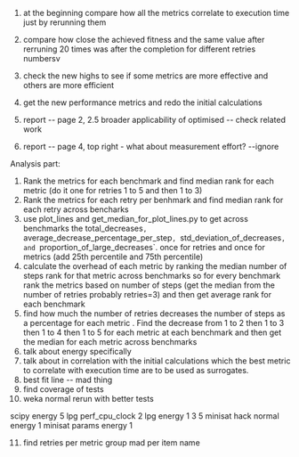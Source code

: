 1) at the beginning compare how all the metrics correlate to execution time just by rerunning them
2) compare how close the achieved fitness and the same value after rerruning 20 times was after the completion for different retries numbersv

3) check the new highs to see if some metrics are more effective and others are more efficient
4) get the new performance metrics and redo the initial calculations
5) report -- page 2, 2.5 broader applicability of optimised -- check related work
6) report -- page 4, top right - what about measurement effort?  --ignore



Analysis part:
1) Rank the metrics for each benchmark and find median rank for each metric (do it one for retries 1 to 5 and then 1 to 3)
2) Rank the metrics for each retry per benhmark and find median rank for each retry across bencharks
3) use plot_lines and get_median_for_plot_lines.py to get across benchmarks the total_decreases`, `average_decrease_percentage_per_step`, `std_deviation_of_decreases`, and `proportion_of_large_decreases`. once for retries and once for metrics  (add 25th percentile and 75th percentile)
4) calculate the overhead of each metric by ranking the median number of steps  rank for that metric across benchmarks
so for every benchmark rank the metrics based on number of steps (get the median from the number of retries probably retries=3) and then get average rank for each benchmark
5) find how much the number of retries decreases the number of steps as a percentage for each metric . Find the decrease from 1 to 2 then 1 to 3 then 1 to 4 then 1 to 5  for each metric at each benchmark and then get the median for each metric across benchmarks
6) talk about energy specifically
7) talk about in correlation with the initial calculations which the best metric to correlate with execution time are to be used as surrogates.
8) best fit line -- mad thing
9) find coverage of tests
10) weka normal rerun with better tests



scipy energy 5
lpg perf_cpu_clock 2
lpg energy 1 3 5 
minisat hack normal energy 1
minisat params energy 1


11) find retries per metric
group mad per item name
